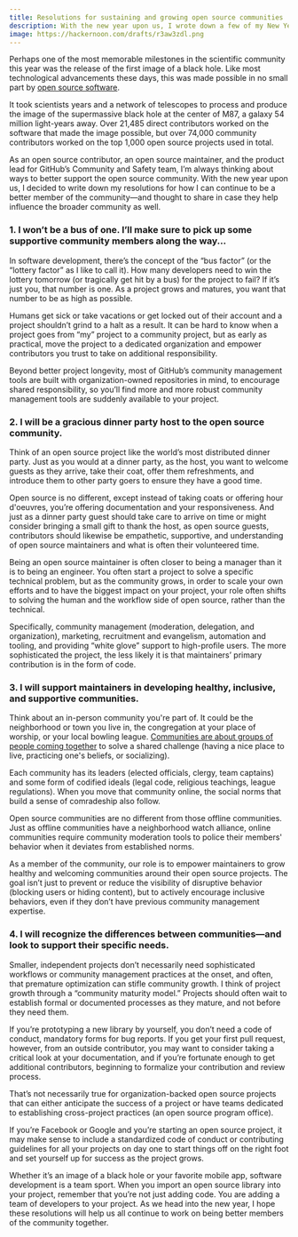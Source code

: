```yaml
---
title: Resolutions for sustaining and growing open source communities
description: With the new year upon us, I wrote down a few of my New Year's resolutions for sustaining and growing open source communities. How are you approaching open source differently in 2020?
image: https://hackernoon.com/drafts/r3aw3zdl.png
---
```


Perhaps one of the most memorable milestones in the scientific community this year was the release of the first image of a black hole. Like most technological advancements these days, this was made possible in no small part by [open source software](https://github.com/achael/eht-imaging).

It took scientists years and a network of telescopes to process and produce the image of the supermassive black hole at the center of M87, a galaxy 54 million light-years away. Over 21,485 direct contributors worked on the software that made the image possible, but over 74,000 community contributors worked on the top 1,000 open source projects used in total.

As an open source contributor, an open source maintainer, and the product lead for GitHub’s Community and Safety team, I’m always thinking about ways to better support the open source community. With the new year upon us, I decided to write down my resolutions for how I can continue to be a better member of the community—and thought to share in case they help influence the broader community as well.

### 1. I won’t be a bus of one. I’ll make sure to pick up some supportive community members along the way...

In software development, there’s the concept of the “bus factor” (or the “lottery factor” as I like to call it). How many developers need to win the lottery tomorrow (or tragically get hit by a bus) for the project to fail? If it’s just you, that number is one. As a project grows and matures, you want that number to be as high as possible.

Humans get sick or take vacations or get locked out of their account and a project shouldn’t grind to a halt as a result. It can be hard to know when a project goes from “my” project to a community project, but as early as practical, move the project to a dedicated organization and empower contributors you trust to take on additional responsibility.

Beyond better project longevity, most of GitHub’s community management tools are built with organization-owned repositories in mind, to encourage shared responsibility, so you’ll find more and more robust community management tools are suddenly available to your project.

### 2. I will be a gracious dinner party host to the open source community.

Think of an open source project like the world’s most distributed dinner party. Just as you would at a dinner party, as the host, you want to welcome guests as they arrive, take their coat, offer them refreshments, and introduce them to other party goers to ensure they have a good time.

Open source is no different, except instead of taking coats or offering hour d'oeuvres, you’re offering documentation and your responsiveness. And just as a dinner party guest should take care to arrive on time or might consider bringing a small gift to thank the host, as open source guests, contributors should likewise be empathetic, supportive, and understanding of open source maintainers and what is often their volunteered time.

Being an open source maintainer is often closer to being a manager than it is to being an engineer. You often start a project to solve a specific technical problem, but as the community grows, in order to scale your own efforts and to have the biggest impact on your project, your role often shifts to solving the human and the workflow side of open source, rather than the technical.

Specifically, community management (moderation, delegation, and organization), marketing, recruitment and evangelism, automation and tooling, and providing “white glove” support to high-profile users. The more sophisticated the project, the less likely it is that maintainers’ primary contribution is in the form of code.

### 3. I will support maintainers in developing healthy, inclusive, and supportive communities.

Think about an in-person community you're part of. It could be the neighborhood or town you live in, the congregation at your place of worship, or your local bowling league. [Communities are about groups of people coming together](https://ben.balter.com/2019/07/18/a-community-of-communities-oscon-2019/) to solve a shared challenge (having a nice place to live, practicing one's beliefs, or socializing).

Each community has its leaders (elected officials, clergy, team captains) and some form of codified ideals (legal code, religious teachings, league regulations). When you move that community online, the social norms that build a sense of comradeship also follow.

Open source communities are no different from those offline communities. Just as offline communities have a neighborhood watch alliance, online communities require community moderation tools to police their members' behavior when it deviates from established norms.

As a member of the community, our role is to empower maintainers to grow healthy and welcoming communities around their open source projects. The goal isn’t just to prevent or reduce the visibility of disruptive behavior (blocking users or hiding content), but to actively encourage inclusive behaviors, even if they don’t have previous community management expertise.

### 4.  I will recognize the differences between communities—and look to support their specific needs.

Smaller, independent projects don’t necessarily need sophisticated workflows or community management practices at the onset, and often, that premature optimization can stifle community growth. I think of project growth through a “community maturity model.” Projects should often wait to establish formal or documented processes as they mature, and not before they need them.

If you’re prototyping a new library by yourself, you don’t need a code of conduct, mandatory forms for bug reports. If you get your first pull request, however, from an outside contributor, you may want to consider taking a critical look at your documentation, and if you’re fortunate enough to get additional contributors, beginning to formalize your contribution and review process.

That’s not necessarily true for organization-backed open source projects that can either anticipate the success of a project or have teams dedicated to establishing cross-project practices (an open source program office).

If you’re Facebook or Google and you’re starting an open source project, it may make sense to include a standardized code of conduct or contributing guidelines for all your projects on day one to start things off on the right foot and set yourself up for success as the project grows.

Whether it’s an image of a black hole or your favorite mobile app, software development is a team sport. When you import an open source library into your project, remember that you’re not just adding code. You are adding a team of developers to your project. As we head into the new year, I hope these resolutions will help us all continue to work on being better members of the community together.
